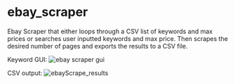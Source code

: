# ebay_scraper
Ebay Scraper that either loops through a CSV list of keywords and max prices or searches user inputted keywords and max price. Then scrapes the desired number of pages and exports the results to a CSV file. 

Keyword GUI: 
![ebay scraper gui](https://user-images.githubusercontent.com/81050332/130115179-d3e8db43-435c-4af9-9e85-0e260a06a1c7.jpg)

CSV output: 
![ebayScrape_results](https://user-images.githubusercontent.com/81050332/125883294-c07e1424-51c6-470e-8b1a-9ef5ffe42afb.png)
